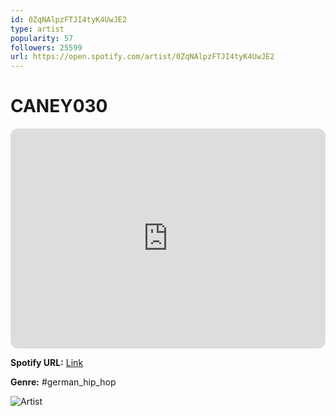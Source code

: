 ```yaml
---
id: 0ZqNAlpzFTJI4tyK4UwJE2
type: artist
popularity: 57
followers: 25599
url: https://open.spotify.com/artist/0ZqNAlpzFTJI4tyK4UwJE2
---
```

# CANEY030

<iframe style="border-radius:12px" src="https://open.spotify.com/embed/artist/0ZqNAlpzFTJI4tyK4UwJE2" width="100%" height="352" frameBorder="0" allowfullscreen="" allow="autoplay; clipboard-write; encrypted-media; fullscreen; picture-in-picture" loading="lazy"></iframe>

**Spotify URL:** [Link](https://open.spotify.com/artist/0ZqNAlpzFTJI4tyK4UwJE2)

**Genre:**  #german_hip_hop

![Artist](https://i.scdn.co/image/ab6761610000e5eb7f4313ef15ebf86859517360)
